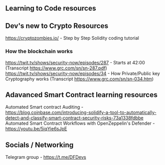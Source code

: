 ## Learning to Code resources


## Dev's new to Crypto Resources

https://cryptozombies.io/ - Step by Step Solidity coding tutorial

### How the blockchain works
https://twit.tv/shows/security-now/episodes/287 - Starts at 42:00 (Transcript https://www.grc.com/sn/sn-287.pdf)
https://twit.tv/shows/security-now/episodes/34 - How Private/Public key Cryptography works (Transcript https://www.grc.com/sn/sn-034.htm)


## Adavanced Smart Contract learning resources

Automated Smart contract Auditing - https://blog.coinbase.com/introducing-solidify-a-tool-to-automatically-detect-and-classify-smart-contract-security-risks-73a1338fdbbe
Automated Smart Contract Workflows with OpenZeppelin's Defender - https://youtu.be/5iqYie6sJpE


## Socials / Networking 

Telegram group - https://t.me/DFDevs
